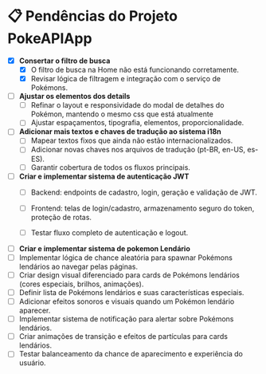 # 📋 Pendências do Projeto PokeAPIApp

- [x] **Consertar o filtro de busca**
  - [x] O filtro de busca na Home não está funcionando corretamente.
  - [x] Revisar lógica de filtragem e integração com o serviço de Pokémons.

- [ ] **Ajustar os elementos dos details**
  - [ ] Refinar o layout e responsividade do modal de detalhes do Pokémon, mantendo o mesmo css que está atualmente
  - [ ] Ajustar espaçamentos, tipografia, elementos, proporcionalidade.

- [ ] **Adicionar mais textos e chaves de tradução ao sistema i18n**
  - [ ] Mapear textos fixos que ainda não estão internacionalizados.
  - [ ] Adicionar novas chaves nos arquivos de tradução (pt-BR, en-US, es-ES).
  - [ ] Garantir cobertura de todos os fluxos principais.

- [ ] **Criar e implementar sistema de autenticação JWT**
  - [ ] Backend: endpoints de cadastro, login, geração e validação de JWT.
  - [ ] Frontend: telas de login/cadastro, armazenamento seguro do token, proteção de rotas.
  - [ ] Testar fluxo completo de autenticação e logout. 



- [ ] **Criar e implementar sistema de pokemon Lendário**
 - [ ] Implementar lógica de chance aleatória para spawnar Pokémons lendários ao navegar pelas páginas.
 - [ ] Criar design visual diferenciado para cards de Pokémons lendários (cores especiais, brilhos, animações).
 - [ ] Definir lista de Pokémons lendários e suas características especiais.
 - [ ] Adicionar efeitos sonoros e visuais quando um Pokémon lendário aparecer.
 - [ ] Implementar sistema de notificação para alertar sobre Pokémons lendários.
 - [ ] Criar animações de transição e efeitos de partículas para cards lendários.
 - [ ] Testar balanceamento da chance de aparecimento e experiência do usuário.